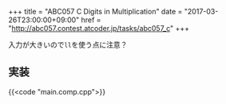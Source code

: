 +++
title = "ABC057 C Digits in Multiplication"
date = "2017-03-26T23:00:00+09:00"
href = "http://abc057.contest.atcoder.jp/tasks/abc057_c"
+++

<!--more-->

入力が大きいので`ll`を使う点に注意？

## 実装

{{<code "main.comp.cpp">}}
